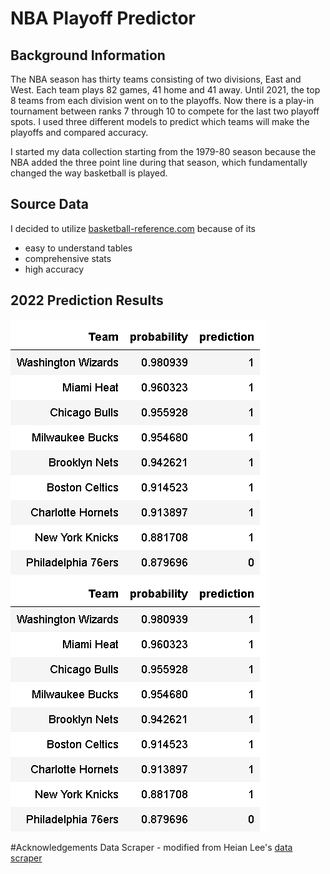 # NBA Playoff Predictor


## Background Information
The NBA season has thirty teams consisting of two divisions, East and West. Each team plays 82 games, 41 home and 41 away. Until 2021, the top 8 teams from each division went on to the playoffs. Now there is a play-in tournament between ranks 7 through 10 to compete for the last two playoff spots.
I used three different models to predict which teams will make the playoffs and compared accuracy. 

I started my data collection starting from the 1979-80 season because the NBA added the three point line during that season, which fundamentally changed the way basketball is played.

## Source Data
I decided to utilize [basketball-reference.com](https://basketball-reference.com/) because of its 
 - easy to understand tables
 - comprehensive stats
 - high accuracy

## 2022 Prediction Results
![2022predictions](Images/2022_predictions_east.png)
![2022predictions](Images/2022_predictions_east.png)

#Acknowledgements
Data Scraper - modified from Heian Lee's [data scraper](https://github.com/hanesy)
